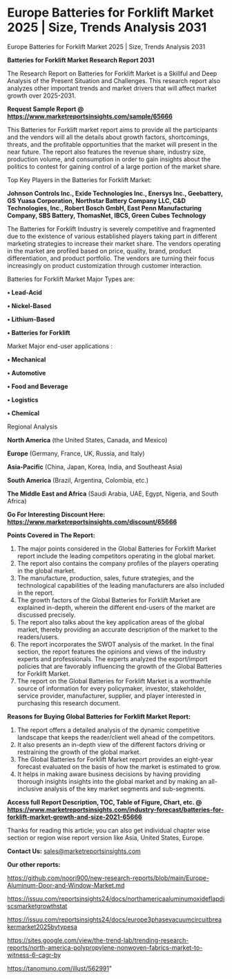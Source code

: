 # Europe Batteries for Forklift Market 2025 | Size, Trends Analysis 2031
Europe Batteries for Forklift Market 2025 | Size, Trends Analysis 2031

<strong>Batteries for Forklift Market Research Report 2031</strong>

The Research Report on Batteries for Forklift Market is a Skillful and Deep Analysis of the Present Situation and Challenges. This research report also analyzes other important trends and market drivers that will affect market growth over 2025-2031.

<strong>Request Sample Report @ <a href=https://www.marketreportsinsights.com/sample/65666>https://www.marketreportsinsights.com/sample/65666</a></strong>

This Batteries for Forklift market report aims to provide all the participants and the vendors will all the details about growth factors, shortcomings, threats, and the profitable opportunities that the market will present in the near future. The report also features the revenue share, industry size, production volume, and consumption in order to gain insights about the politics to contest for gaining control of a large portion of the market share.

Top Key Players in the Batteries for Forklift Market:

<strong>Johnson Controls Inc., Exide Technologies Inc., Enersys Inc., Geebattery, GS Yuasa Corporation, Northstar Battery Company LLC, C&D Technologies, Inc., Robert Bosch GmbH, East Penn Manufacturing Company, SBS Battery, ThomasNet, IBCS, Green Cubes Technology</strong>

The Batteries for Forklift Industry is severely competitive and fragmented due to the existence of various established players taking part in different marketing strategies to increase their market share. The vendors operating in the market are profiled based on price, quality, brand, product differentiation, and product portfolio. The vendors are turning their focus increasingly on product customization through customer interaction.

Batteries for Forklift Market Major Types are:

<strong>• Lead-Acid

• Nickel-Based

• Lithium-Based

• Batteries for Forklift</strong>

Market Major end-user applications :

<strong>• Mechanical

• Automotive

• Food and Beverage

• Logistics

• Chemical</strong>

Regional Analysis

</u><strong><b>North America</b></strong> (the United States, Canada, and Mexico)

<strong><b>Europe </b></strong>(Germany, France, UK, Russia, and Italy)

<strong><b>Asia-Pacific</b></strong> (China, Japan, Korea, India, and Southeast Asia)

<strong><b>South America</b></strong> (Brazil, Argentina, Colombia, etc.)

<strong><b>The Middle East and Africa</b></strong> (Saudi Arabia, UAE, Egypt, Nigeria, and South Africa)

<strong>Go For Interesting Discount Here: <a href=https://www.marketreportsinsights.com/discount/65666>https://www.marketreportsinsights.com/discount/65666</a></strong>

<strong>Points Covered in The Report:</strong>
<ol>
  <li>The major points considered in the Global Batteries for Forklift Market report include the leading competitors operating in the global market.</li>
  <li>The report also contains the company profiles of the players operating in the global market.</li>
  <li>The manufacture, production, sales, future strategies, and the technological capabilities of the leading manufacturers are also included in the report.</li>
  <li>The growth factors of the Global Batteries for Forklift Market are explained in-depth, wherein the different end-users of the market are discussed precisely.</li>
  <li>The report also talks about the key application areas of the global market, thereby providing an accurate description of the market to the readers/users.</li>
  <li>The report incorporates the SWOT analysis of the market. In the final section, the report features the opinions and views of the industry experts and professionals. The experts analyzed the export/import policies that are favorably influencing the growth of the Global Batteries for Forklift Market.</li>
  <li>The report on the Global Batteries for Forklift Market is a worthwhile source of information for every policymaker, investor, stakeholder, service provider, manufacturer, supplier, and player interested in purchasing this research document.</li>
</ol>
<strong>Reasons for Buying Global Batteries for Forklift Market Report:</strong>

<ol>
  <li>The report offers a detailed analysis of the dynamic competitive landscape that keeps the reader/client well ahead of the competitors.</li>
  <li>It also presents an in-depth view of the different factors driving or restraining the growth of the global market.</li>
  <li>The Global Batteries for Forklift Market report provides an eight-year forecast evaluated on the basis of how the market is estimated to grow.</li>
  <li>It helps in making aware business decisions by having providing thorough insights insights into the global market and by making an all-inclusive analysis of the key market segments and sub-segments.</li>
</ol>
<strong>Access full Report Description, TOC, Table of Figure, Chart, etc. @ <a href=https://www.marketreportsinsights.com/industry-forecast/batteries-for-forklift-market-growth-and-size-2021-65666>https://www.marketreportsinsights.com/industry-forecast/batteries-for-forklift-market-growth-and-size-2021-65666</a></strong>


Thanks for reading this article; you can also get individual chapter wise section or region wise report version like Asia, United States, Europe.

<strong>Contact Us:</strong>
sales@marketreportsinsights.com

<strong>Our other reports:</strong>

<a href=https://github.com/noori900/new-research-reports/blob/main/Europe-Aluminum-Door-and-Window-Market.md>https://github.com/noori900/new-research-reports/blob/main/Europe-Aluminum-Door-and-Window-Market.md</a>

<a href=https://issuu.com/reportsinsights24/docs/northamericaaluminumoxideflapdiscsmarketgrowthstat>https://issuu.com/reportsinsights24/docs/northamericaaluminumoxideflapdiscsmarketgrowthstat</a>

<a href=https://issuu.com/reportsinsights24/docs/europe3phasevacuumcircuitbreakermarket2025bytypesa>https://issuu.com/reportsinsights24/docs/europe3phasevacuumcircuitbreakermarket2025bytypesa</a>

<a href=https://sites.google.com/view/the-trend-lab/trending-research-reports/north-america-polypropylene-nonwoven-fabrics-market-to-witness-6-cagr-by>https://sites.google.com/view/the-trend-lab/trending-research-reports/north-america-polypropylene-nonwoven-fabrics-market-to-witness-6-cagr-by</a>

<a href=https://tanomuno.com/illust/562991>https://tanomuno.com/illust/562991</a>"
